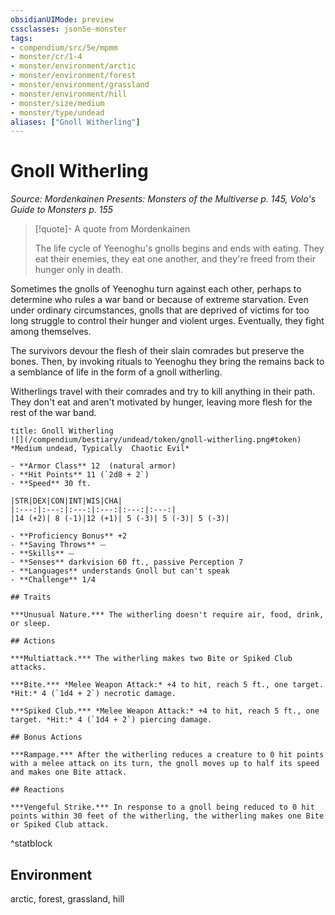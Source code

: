 ```yaml
---
obsidianUIMode: preview
cssclasses: json5e-monster
tags:
- compendium/src/5e/mpmm
- monster/cr/1-4
- monster/environment/arctic
- monster/environment/forest
- monster/environment/grassland
- monster/environment/hill
- monster/size/medium
- monster/type/undead
aliases: ["Gnoll Witherling"]
---
```

# Gnoll Witherling
*Source: Mordenkainen Presents: Monsters of the Multiverse p. 145, Volo's Guide to Monsters p. 155*  

> [!quote]- A quote from Mordenkainen  
> 
> The life cycle of Yeenoghu's gnolls begins and ends with eating. They eat their enemies, they eat one another, and they're freed from their hunger only in death.

Sometimes the gnolls of Yeenoghu turn against each other, perhaps to determine who rules a war band or because of extreme starvation. Even under ordinary circumstances, gnolls that are deprived of victims for too long struggle to control their hunger and violent urges. Eventually, they fight among themselves.

The survivors devour the flesh of their slain comrades but preserve the bones. Then, by invoking rituals to Yeenoghu they bring the remains back to a semblance of life in the form of a gnoll witherling.

Witherlings travel with their comrades and try to kill anything in their path. They don't eat and aren't motivated by hunger, leaving more flesh for the rest of the war band.

```ad-statblock
title: Gnoll Witherling
![](/compendium/bestiary/undead/token/gnoll-witherling.png#token)
*Medium undead, Typically  Chaotic Evil*

- **Armor Class** 12  (natural armor)
- **Hit Points** 11 (`2d8 + 2`)
- **Speed** 30 ft.

|STR|DEX|CON|INT|WIS|CHA|
|:---:|:---:|:---:|:---:|:---:|:---:|
|14 (+2)| 8 (-1)|12 (+1)| 5 (-3)| 5 (-3)| 5 (-3)|

- **Proficiency Bonus** +2
- **Saving Throws** ⏤
- **Skills** ⏤
- **Senses** darkvision 60 ft., passive Perception 7
- **Languages** understands Gnoll but can't speak
- **Challenge** 1/4

## Traits

***Unusual Nature.*** The witherling doesn't require air, food, drink, or sleep.

## Actions

***Multiattack.*** The witherling makes two Bite or Spiked Club attacks.

***Bite.*** *Melee Weapon Attack:* +4 to hit, reach 5 ft., one target. *Hit:* 4 (`1d4 + 2`) necrotic damage.

***Spiked Club.*** *Melee Weapon Attack:* +4 to hit, reach 5 ft., one target. *Hit:* 4 (`1d4 + 2`) piercing damage.

## Bonus Actions

***Rampage.*** After the witherling reduces a creature to 0 hit points with a melee attack on its turn, the gnoll moves up to half its speed and makes one Bite attack.

## Reactions

***Vengeful Strike.*** In response to a gnoll being reduced to 0 hit points within 30 feet of the witherling, the witherling makes one Bite or Spiked Club attack.
```
^statblock

## Environment

arctic, forest, grassland, hill